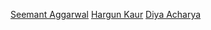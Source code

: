 [Seemant Aggarwal](https://github.com/seemantaggarwal)
[Hargun Kaur](https://github.com/hkaur008)
[Diya Acharya](https://github.com/diyaacharya/)
